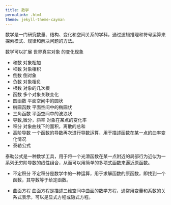 ```yaml
---
title: 数学
permalink: .html
theme: jekyll-theme-cayman
---
```


数学是一门研究数量、结构、变化和空间关系的学科，通过逻辑推理和符号运算来探索模式、规律和解决问题的方法。

数学可以扩展 世界真实对象 的变化现象

- 和数  对象相加
- 积数  对象相积
- 倒数  倒对象
- 负数  对象相负
- 根数  对象的几次根
- 函数  多个对象关联变化
- 圆函数  平面空间中的圆状
- 椭圆函数  平面空间中的椭圆状
- 三角函数 平面空间中的波浪状
- 导数,微分，斜率 对象在某点的变化率
- 积分 对象曲线下的面积，离散的总和
- 高阶导数  一个函数的导数再次进行导数运算，用于描述函数在某一点的曲率变化情况
- 泰勒公式

泰勒公式是一种数学工具，用于将一个光滑函数在某一点附近的局部行为近似为一系列无穷阶导数的线性组合，从而可以用简单的多项式函数来逼近原函数。

- 不定积分
不定积分是数学中的一种运算，用于求解函数的原函数，即找到一个函数，其导数等于给定函数。

- 曲面方程 
曲面方程是描述三维空间中曲面的数学方程，通常用变量和系数的关系式表示，可以是显式方程或隐式方程。

